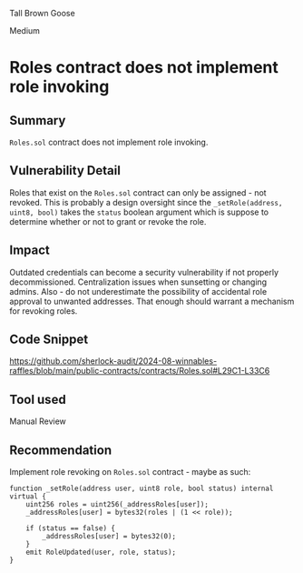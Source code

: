 Tall Brown Goose

Medium

# Roles contract does not implement role invoking

## Summary

`Roles.sol` contract does not implement role invoking.

## Vulnerability Detail

Roles that exist on the `Roles.sol` contract can only be assigned - not revoked. This is probably a design oversight since the `_setRole(address, uint8, bool)` takes the `status` boolean argument which is suppose to determine whether or not to grant or revoke the role.

## Impact

Outdated credentials can become a security vulnerability if not properly decommissioned. Centralization issues when sunsetting or changing admins.
Also - do not underestimate the possibility of accidental role approval to unwanted addresses. That enough should warrant a mechanism for revoking roles.

## Code Snippet

https://github.com/sherlock-audit/2024-08-winnables-raffles/blob/main/public-contracts/contracts/Roles.sol#L29C1-L33C6

## Tool used

Manual Review

## Recommendation

Implement role revoking on `Roles.sol` contract - maybe as such:
```solidity
function _setRole(address user, uint8 role, bool status) internal virtual {
    uint256 roles = uint256(_addressRoles[user]);
    _addressRoles[user] = bytes32(roles | (1 << role));

    if (status == false) {
        _addressRoles[user] = bytes32(0);
    }
    emit RoleUpdated(user, role, status);
}
```